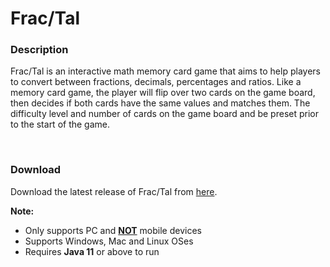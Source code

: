# Frac/Tal

### Description
Frac/Tal is an interactive math memory card game that aims to help players to convert between fractions, decimals, percentages and ratios. Like a memory card game, the player will flip over two cards on the game board, then decides if both cards have the same values and matches them. The difficulty level and number of cards on the game board and be preset prior to the start of the game.

<br>

### Download
Download the latest release of Frac/Tal from [here](https://github.com/iceclementi/Fractal/releases).

<b>Note:</b>
<br>
<ul>
  <li>Only supports PC and <b><u>NOT</u></b> mobile devices</li>
  <li>Supports Windows, Mac and Linux OSes</li>
  <li>Requires <b>Java 11</b> or above to run</li> 
</ul>
